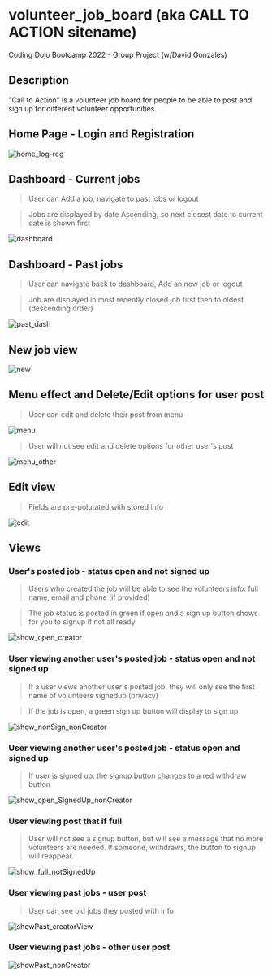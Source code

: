 # volunteer_job_board (aka CALL TO ACTION sitename)
Coding Dojo Bootcamp 2022 - Group Project (w/David Gonzales)

## Description

"Call to Action" is a volunteer job board for people to be able to post and sign up for different volunteer opportunities.

## Home Page - Login and Registration

![home_log-reg](https://user-images.githubusercontent.com/99504059/186049388-88b4ae48-df87-49b1-9086-d5f0d4f63577.png)

## Dashboard - Current jobs

> User can Add a job, navigate to past jobs or logout

> Jobs are displayed by date Ascending, so next closest date to current date is shown first

![dashboard](https://user-images.githubusercontent.com/99504059/186049464-d84fff7d-5b1f-447f-a756-1d3d1e0e84ec.png)

## Dashboard - Past jobs

> User can navigate back to dashboard, Add an new job or logout

> Job are displayed in most recently closed job first then to oldest (descending order)

![past_dash](https://user-images.githubusercontent.com/99504059/186049508-f2451de1-b4bd-4dc8-ac86-cba4821c9dc0.png)

## New job view

![new](https://user-images.githubusercontent.com/99504059/186051884-0efbf8c2-969c-44b8-903a-8a223aca9f77.png)

## Menu effect and Delete/Edit options for user post

> User can edit and delete their post from menu

![menu](https://user-images.githubusercontent.com/99504059/186051962-2e7211de-89e3-42f7-9bea-2aaa56835743.png)

> User will not see edit and delete options for other user's post

![menu_other](https://user-images.githubusercontent.com/99504059/186053895-c748c5b0-ebfd-43d4-a618-ef94aee06e4f.png)

## Edit view

> Fields are pre-polutated with stored info

![edit](https://user-images.githubusercontent.com/99504059/186052079-76ab3430-977a-487c-8eac-114f77541dcc.png)

## Views

### User's posted job - status open and not signed up

> Users who created the job will be able to see the volunteers info: full name, email and phone (if provided)

> The job status is posted in green if open and a sign up button shows for you to signup if not all ready.

![show_open_creator](https://user-images.githubusercontent.com/99504059/186049663-6102a8b4-c550-44b9-aa58-0ff2f01895a8.png)

### User viewing another user's posted job - status open and not signed up

> If a user views another user's posted job, they will only see the first name of volunteers signedup (privacy)

> If the job is open, a green sign up button will display to sign up

![show_nonSign_nonCreator](https://user-images.githubusercontent.com/99504059/186049734-0805686f-e34c-444c-be3a-c8c0847f7ebe.png)

### User viewing another user's posted job - status open and signed up

> If user is signed up, the signup button changes to a red withdraw button

![show_open_SignedUp_nonCreator](https://user-images.githubusercontent.com/99504059/186049778-ca7a0ab6-ed7e-4f42-95e2-6ab1c3fb6629.png)

### User viewing post that if full

> User will not see a signup button, but will see a message that no more volunteers are needed. If someone, withdraws, the button to signup will reappear.

![show_full_notSignedUp](https://user-images.githubusercontent.com/99504059/186054348-20470d79-6e57-42c9-b7af-ca73d85e6fd4.png)

### User viewing past jobs - user post

> User can see old jobs they posted with info

![showPast_creatorView](https://user-images.githubusercontent.com/99504059/186049784-d2130774-3952-44f5-8d57-4f6f13ef981d.png)

### User viewing past jobs - other user post

![showPast_nonCreator](https://user-images.githubusercontent.com/99504059/186049792-07717d19-77a5-4b24-b6d0-ff9f41014d5c.png)
